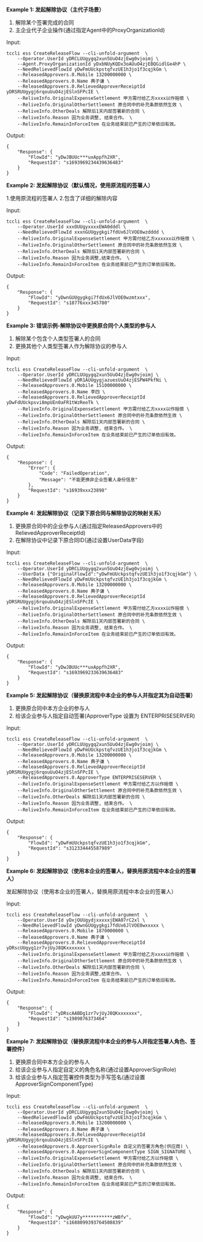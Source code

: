**Example 1: 发起解除协议（主代子场景）**

1. 解除某个签署完成的合同
2. 主企业代子企业操作(通过指定Agent中的ProxyOrganizationId)

Input: 

```
tccli ess CreateReleaseFlow --cli-unfold-argument  \
    --Operator.UserId yDRCLUUgygq2xun5UuO4zjEwg0vjoimj \
    --Agent.ProxyOrganizationId yDxbNUyKQDx3oAUuO4zjEBQGidlGe4hP \
    --NeedRelievedFlowId yDwFmUUckpstqfvzUE1h3jo1f3cqjkGm \
    --ReleasedApprovers.0.Mobile 13200000000 \
    --ReleasedApprovers.0.Name 典子谦 \
    --ReleasedApprovers.0.RelievedApproverReceiptId yDRSRUUgygj6rqouUuO4zjESlnSFPcIE \
    --ReliveInfo.OriginalExpenseSettlement 甲方需付给乙方xxxx以作赔偿 \
    --ReliveInfo.OriginalOtherSettlement 原合同中的补充条款依然生效 \
    --ReliveInfo.OtherDeals 解除后1天内部签署新的合同 \
    --ReliveInfo.Reason 因为业务调整, 结束合作。 \
    --ReliveInfo.RemainInForceItem 在业务结束前已产生的订单依旧有效。
```

Output: 
```
{
    "Response": {
        "FlowId": "yDwJBUUc***uxAppfh2XR",
        "RequestId": "s1693969234439636483"
    }
}
```

**Example 2: 发起解除协议（默认情况，使用原流程的签署人）**

1.使用原流程的签署人
2.包含了详细的解除内容

Input: 

```
tccli ess CreateReleaseFlow --cli-unfold-argument  \
    --Operator.UserId xxxOUUgyxxxxEWA0dddl \
    --NeedRelievedFlowId xxxnGUUgygkgi7fdUx6JlVOE0wzdddd \
    --ReliveInfo.OriginalExpenseSettlement 甲方需付给乙方xxxxxx以作赔偿 \
    --ReliveInfo.OriginalOtherSettlement 原合同中的补充条款依然生效 \
    --ReliveInfo.OtherDeals 解除后1天内部签署新的合同 \
    --ReliveInfo.Reason 因为业务调整,结束合作。 \
    --ReliveInfo.RemainInForceItem 在业务结束前已产生的订单依旧有效。
```

Output: 
```
{
    "Response": {
        "FlowId": "yDwnGUUgygkgi7fdUx6JlVOE0wzmtxxx",
        "RequestId": "s18776xxx345780"
    }
}
```

**Example 3: 错误示例-解除协议中更换原合同个人类型的参与人**

1. 解除某个包含个人类型签署人的合同
2. 更换其他个人类型签署人作为解除协议的参与人

Input: 

```
tccli ess CreateReleaseFlow --cli-unfold-argument  \
    --Operator.UserId yDRCLUUgygq2xun5UuO4zjEwg0vjoimj \
    --NeedRelievedFlowId yDR1AUUgygjazuesUuO4zjESPW4PkfNi \
    --ReleasedApprovers.0.Mobile 15100000000 \
    --ReleasedApprovers.0.Name 李四 \
    --ReleasedApprovers.0.RelievedApproverReceiptId yDwFdUUckpsvi8mpUEn0aFR1tWzReoTk \
    --ReliveInfo.OriginalExpenseSettlement 甲方需付给乙方xxxx以作赔偿 \
    --ReliveInfo.OriginalOtherSettlement 原合同中的补充条款依然生效 \
    --ReliveInfo.OtherDeals 解除后1天内部签署新的合同 \
    --ReliveInfo.Reason 因为业务调整, 结束合作。 \
    --ReliveInfo.RemainInForceItem 在业务结束前已产生的订单依旧有效。
```

Output: 
```
{
    "Response": {
        "Error": {
            "Code": "FailedOperation",
            "Message": "不能更换非企业签署人身份信息"
        },
        "RequestId": "s16939xxx23898"
    }
}
```

**Example 4: 发起解除协议（记录下原合同与解除协议的映射关系）**

1. 更换原合同中的企业参与人(通过指定ReleasedApprovers中的RelievedApproverReceiptId)
2. 在解除协议中记录下原合同ID(通过设置UserData字段)

Input: 

```
tccli ess CreateReleaseFlow --cli-unfold-argument  \
    --Operator.UserId yDRCLUUgygq2xun5UuO4zjEwg0vjoimj \
    --UserData {"OriginalFlowId":"yDwFmUUckpstqfvzUE1h3jo1f3cqjkGm"} \
    --NeedRelievedFlowId yDwFmUUckpstqfvzUE1h3jo1f3cqjkGm \
    --ReleasedApprovers.0.Mobile 13200000000 \
    --ReleasedApprovers.0.Name 典子谦 \
    --ReleasedApprovers.0.RelievedApproverReceiptId yDRSRUUgygj6rqouUuO4zjESlnSFPcIE \
    --ReliveInfo.OriginalExpenseSettlement 甲方需付给乙方xxxx以作赔偿 \
    --ReliveInfo.OriginalOtherSettlement 原合同中的补充条款依然生效 \
    --ReliveInfo.OtherDeals 解除后1天内部签署新的合同 \
    --ReliveInfo.Reason 因为业务调整, 结束合作。 \
    --ReliveInfo.RemainInForceItem 在业务结束前已产生的订单依旧有效。
```

Output: 
```
{
    "Response": {
        "FlowId": "yDwJBUUc***uxAppfh2XR",
        "RequestId": "s1693969233639636483"
    }
}
```

**Example 5: 发起解除协议（替换原流程中本企业的参与人并指定其为自动签署）**

1. 更换原合同中本方企业的参与人
2. 给该企业参与人指定自动签署(ApproverType 设置为 ENTERPRISESERVER)

Input: 

```
tccli ess CreateReleaseFlow --cli-unfold-argument  \
    --Operator.UserId yDRCLUUgygq2xun5UuO4zjEwg0vjoimj \
    --NeedRelievedFlowId yDwFmUUckpstqfvzUE1h3jo1f3cqjkGm \
    --ReleasedApprovers.0.Mobile 13200000000 \
    --ReleasedApprovers.0.Name 典子谦 \
    --ReleasedApprovers.0.RelievedApproverReceiptId yDRSRUUgygj6rqouUuO4zjESlnSFPcIE \
    --ReleasedApprovers.0.ApproverType ENTERPRISESERVER \
    --ReliveInfo.OriginalExpenseSettlement 甲方需付给乙方以作赔偿 \
    --ReliveInfo.OriginalOtherSettlement 原合同中的补充条款依然生效 \
    --ReliveInfo.OtherDeals 解除后1天内部签署新的合同 \
    --ReliveInfo.Reason 因为业务调整, 结束合作。 \
    --ReliveInfo.RemainInForceItem 在业务结束前已产生的订单依旧有效。
```

Output: 
```
{
    "Response": {
        "FlowId": "yDwFmUUckpstqfvzUE1h3jo1f3cqjkGm",
        "RequestId": "s312334445587989"
    }
}
```

**Example 6: 发起解除协议（使用本企业的签署人，替换用原流程中本企业的签署人）**

发起解除协议（使用本企业的签署人，替换用原流程中本企业的签署人）


Input: 

```
tccli ess CreateReleaseFlow --cli-unfold-argument  \
    --Operator.UserId yDxjOUUgydjxxxxxjEWA07rC2xl \
    --NeedRelievedFlowId yDwnGUUgygkgi7fdUx6JlVOE0wxxxxx \
    --ReleasedApprovers.0.Mobile 1870000000 \
    --ReleasedApprovers.0.Name 典子谦 \
    --ReleasedApprovers.0.RelievedApproverReceiptId yDRscUUgyg1zr7vjUyJ8QKxxxxxxx \
    --ReliveInfo.OriginalExpenseSettlement 甲方需付给乙方xxxx以作赔偿 \
    --ReliveInfo.OriginalOtherSettlement 原合同中的补充条款依然生效 \
    --ReliveInfo.OtherDeals 解除后1天内部签署新的合同 \
    --ReliveInfo.Reason 因为业务调整,结束合作。 \
    --ReliveInfo.RemainInForceItem 在业务结束前已产生的订单依旧有效。
```

Output: 
```
{
    "Response": {
        "FlowId": "yDRscAABDg1zr7vjUyJ8QKxxxxxxx",
        "RequestId": "s1989876373464"
    }
}
```

**Example 7: 发起解除协议（替换原流程中本企业的参与人并指定签署人角色、签署控件）**

1. 更换原合同中本方企业的参与人
2. 给该企业参与人指定自定义的角色名称(通过设置ApproverSignRole)
3. 给该企业参与人指定签署控件类型为手写签名(通过设置ApproverSignComponentType)

Input: 

```
tccli ess CreateReleaseFlow --cli-unfold-argument  \
    --Operator.UserId yDRCLUUgygq2xun5UuO4zjEwg0vjoimj \
    --NeedRelievedFlowId yDwFmUUckpstqfvzUE1h3jo1f3cqjkGm \
    --ReleasedApprovers.0.Mobile 13200000000 \
    --ReleasedApprovers.0.Name 典子谦 \
    --ReleasedApprovers.0.RelievedApproverReceiptId yDRSRUUgygj6rqouUuO4zjESlnSFPcIE \
    --ReleasedApprovers.0.ApproverSignRole 自定义的签署方角色(供应商) \
    --ReleasedApprovers.0.ApproverSignComponentType SIGN_SIGNATURE \
    --ReliveInfo.OriginalExpenseSettlement 甲方需付给乙方以作赔偿 \
    --ReliveInfo.OriginalOtherSettlement 原合同中的补充条款依然生效 \
    --ReliveInfo.OtherDeals 解除后1天内部签署新的合同 \
    --ReliveInfo.Reason 因为业务调整, 结束合作。 \
    --ReliveInfo.RemainInForceItem 在业务结束前已产生的订单依旧有效。
```

Output: 
```
{
    "Response": {
        "FlowId": "yDwgkUU7y***********zWBfv",
        "RequestId": "s1688099393764508839"
    }
}
```

